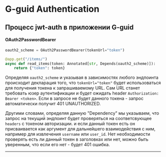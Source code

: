 # G-guid Authentication

## Процесс jwt-auth в приложении G-guid

#### OAuth2PasswordBearer
```python
oauth2_scheme = OAuth2PasswordBearer(tokenUrl="token")

@app.get("/items/")
async def read_items(token: Annotated[str, Depends(oauth2_scheme)]):
    return {"token": token}
```

Определяя `oauth2_scheme` и указывая в зависимостях любого эндпоинта происходит декларация того, что `tokenUrl="token"`
будет использоваться для получения токена к запрашиваемому URL. Сам URL станет требовать юзер аутентификации и будет ожидать
header `Authorization: Bearer <token>`. Если в запросе не будет данного токена - запрос автоматически получит 401 UNAUTHORIZED.

Другими словами, определяя данную "Dependency" мы указываем, что запрос на текущий эндпоинт будет проверяться на соответсвующее `headers` с токеном авторизации.
и если данный токен есть он присваивается как аргумент для дальнейшего взаимодействия с ним, например для извлечения `username` или `user_id`.
Нет необходимости проверять есть ли данный токен в заголовках или нет, можно быть уверенным, что если его нет - будет 401 ошибка.

***
